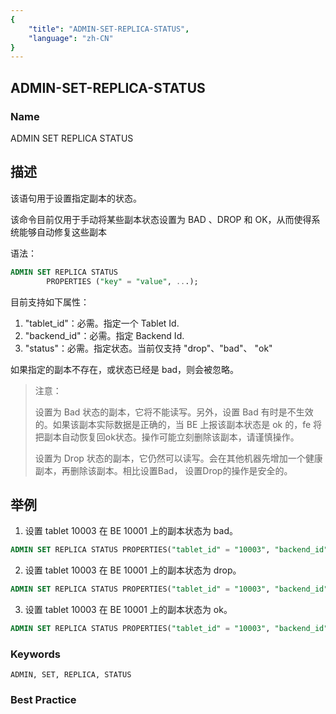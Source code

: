 ```yaml
---
{
    "title": "ADMIN-SET-REPLICA-STATUS",
    "language": "zh-CN"
}
---
```


<!--
Licensed to the Apache Software Foundation (ASF) under one
or more contributor license agreements.  See the NOTICE file
distributed with this work for additional information
regarding copyright ownership.  The ASF licenses this file
to you under the Apache License, Version 2.0 (the
"License"); you may not use this file except in compliance
with the License.  You may obtain a copy of the License at

  http://www.apache.org/licenses/LICENSE-2.0

Unless required by applicable law or agreed to in writing,
software distributed under the License is distributed on an
"AS IS" BASIS, WITHOUT WARRANTIES OR CONDITIONS OF ANY
KIND, either express or implied.  See the License for the
specific language governing permissions and limitations
under the License.
-->

## ADMIN-SET-REPLICA-STATUS

### Name

ADMIN SET REPLICA STATUS

## 描述

该语句用于设置指定副本的状态。

该命令目前仅用于手动将某些副本状态设置为 BAD 、DROP  和 OK，从而使得系统能够自动修复这些副本

语法：

```sql
ADMIN SET REPLICA STATUS
        PROPERTIES ("key" = "value", ...);
```

 目前支持如下属性：

1. "tablet_id"：必需。指定一个 Tablet Id.
2. "backend_id"：必需。指定 Backend Id.
3.  "status"：必需。指定状态。当前仅支持 "drop"、"bad"、 "ok"

如果指定的副本不存在，或状态已经是 bad，则会被忽略。

> 注意：
>
>  设置为 Bad 状态的副本，它将不能读写。另外，设置 Bad 有时是不生效的。如果该副本实际数据是正确的，当 BE 上报该副本状态是 ok 的，fe 将把副本自动恢复回ok状态。操作可能立刻删除该副本，请谨慎操作。
>
>  设置为 Drop 状态的副本，它仍然可以读写。会在其他机器先增加一个健康副本，再删除该副本。相比设置Bad， 设置Drop的操作是安全的。

## 举例

 1. 设置 tablet 10003 在 BE 10001 上的副本状态为 bad。

```sql
ADMIN SET REPLICA STATUS PROPERTIES("tablet_id" = "10003", "backend_id" = "10001", "status" = "bad");
```

 2. 设置 tablet 10003 在 BE 10001 上的副本状态为 drop。

```sql
ADMIN SET REPLICA STATUS PROPERTIES("tablet_id" = "10003", "backend_id" = "10001", "status" = "drop");
```

 3. 设置 tablet 10003 在 BE 10001 上的副本状态为 ok。

```sql
ADMIN SET REPLICA STATUS PROPERTIES("tablet_id" = "10003", "backend_id" = "10001", "status" = "ok");
```

### Keywords

    ADMIN, SET, REPLICA, STATUS

### Best Practice

